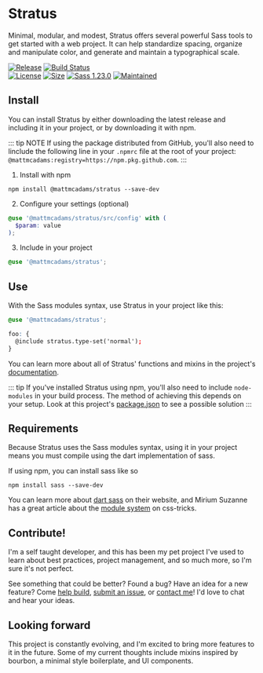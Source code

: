 # Stratus
Minimal, modular, and modest, Stratus offers several powerful Sass tools to get started with a web project. It can help standardize spacing, organize and manipulate color, and generate and maintain a typographical scale.

[![Release](https://img.shields.io/github/v/release/mattmcadams/stratus?include_prereleases)](https://github.com/MattMcAdams/stratus/releases) [![Build Status](https://travis-ci.org/MattMcAdams/stratus.svg?branch=master)](https://travis-ci.org/MattMcAdams/stratus)<br>
[![License](https://img.shields.io/github/license/mattmcadams/stratus)](https://github.com/MattMcAdams/stratus/blob/master/LICENSE)
[![Size](https://img.shields.io/github/languages/code-size/mattmcadams/stratus)](https://github.com/MattMcAdams/stratus/packages/61966)
[![Sass 1.23.0](https://img.shields.io/badge/dart--sass-%5E1.23.0-%23bf4080)](https://www.npmjs.com/package/sass)
[![Maintained](https://img.shields.io/maintenance/yes/2020)](https://github.com/MattMcAdams)

## Install
You can install Stratus by either downloading the latest release and including it in your project, or by downloading it with npm.

::: tip NOTE
If using the package distributed from GitHub, you'll also need to linclude the following line in your `.npmrc` file at the root of your project: `@mattmcadams:registry=https://npm.pkg.github.com`.
:::

1. Install with npm
```
npm install @mattmcadams/stratus --save-dev
```
2. Configure your settings (optional)
```scss
@use '@mattmcadams/stratus/src/config' with (
  $param: value
);
```
3. Include in your project
```scss
@use '@mattmcadams/stratus';
```

## Use
With the Sass modules syntax, use Stratus in your project like this:
```scss
@use '@mattmcadams/stratus';

foo: {
  @include stratus.type-set('normal');
}
```
You can learn more about all of Stratus' functions and mixins in the project's [documentation](https://mattmcadams.github.io/stratus/).

::: tip
If you've installed Stratus using npm, you'll also need to include `node-modules` in your build process. The method of achieving this depends on your setup. Look at this project's [package.json](https://github.com/MattMcAdams/stratus/blob/master/package.json) to see a possible solution
:::

## Requirements
Because Stratus uses the Sass modules syntax, using it in your project means you must compile using the dart implementation of sass.

If using npm, you can install sass like so
```
npm install sass --save-dev
```
You can learn more about [dart sass](https://sass-lang.com/dart-sass) on their website, and Mirium Suzanne has a great article about the [module system](https://css-tricks.com/introducing-sass-modules/) on css-tricks.

## Contribute!
I'm a self taught developer, and this has been my pet project I've used to learn about best practices, project management, and so much more, so I'm sure it's not perfect.

See something that could be better? Found a bug? Have an idea for a new feature? Come [help build](https://github.com/MattMcAdams/stratus/wiki), [submit an issue](https://github.com/MattMcAdams/stratus/issues/new), or [contact me](https://github.com/MattMcAdams)! I'd love to chat and hear your ideas.

## Looking forward
This project is constantly evolving, and I'm excited to bring more features to it in the future. Some of my current thoughts include mixins inspired by bourbon, a minimal style boilerplate, and UI components.
